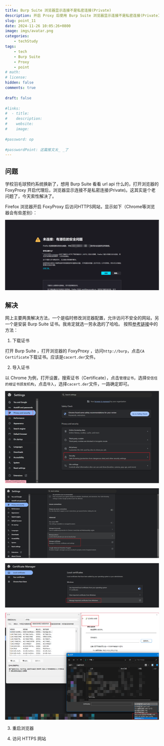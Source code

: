 ```yaml
---
title: Burp Suite 浏览器显示连接不是私密连接(Private)
description: 开启 Proxy 后使用 Burp Suite 浏览器显示连接不是私密连接(Private)
slug: point_11
date: 2024-11-26 10:05:26+0800
image: imgs/avatar.png
categories:
    - techStudy
tags:
    - tech
    - Burp Suite
    - Proxy
    - point
# math: 
# license: 
hidden: false
comments: true

draft: false

#links:
#  - title: 
#    description: 
#    website: 
#    image: 

#password: op

#passwordPoint: 这篇推文太_ _了
---
```


## 问题

学校羽毛球预约系统换新了，想用 Burp Suite 看看 url api 什么的，打开浏览器的 FoxyProxy 开启代理后，浏览器显示连接不是私密连接(Private)。这其实是个老问题了，今天索性解决了。

Firefox 浏览器开启 FoxyProxy 后访问HTTPS网站，显示如下（Chrome等浏览器会有些差别）：

![error](imgs/error.png)

## 解决

网上主要两类解决方法，一个是临时修改浏览器配置，允许访问不安全的网站，另一个是安装 Burp Suite 证书。我肯定就选一劳永逸的了哈哈。
按照[参考链接](https://www.cnblogs.com/jiangyatao/p/13139576.html)中的方法：

1. 下载证书

打开 Burp Suite ，打开浏览器的 FoxyProxy ，访问`http://burp`，点击`CA Certificate`下载证书。应该是`cacert.der`文件。

2. 导入证书

以 Chrome 为例，打开设置，搜索证书（Certificate），点击`管理证书`，选择`受信任的根证书颁发机构`，点击`导入`，选择`cacert.der`文件，一路确定即可。

![import_1](imgs/import_1.png)

![import_2](imgs/import_2.png)

![import_3](imgs/import_3.png)

![import_4](imgs/import_4.png)

3. 重启浏览器

4. 访问 HTTPS 网站

